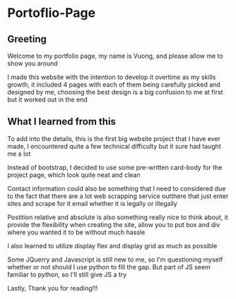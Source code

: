 # Portoflio-Page

## Greeting

Welcome to my portfolio page, my name is Vuong, and please allow me to show you around

I made this website with the intention to develop it overtime as my skills growth, it included 4 pages with each of them being carefully picked and designed by me, choosing the best design is a big confusion to me at first but it worked out in the end

## What I learned from this

To add into the details, this is the first big website project that I have ever made, I encountered quite a few technical difficulty but it sure had taught me a lot

   Instead of bootstrap, I decided to use some pre-written card-body for the project page, which look quite neat and clean
 
   Contact information could also be something that I need to considered due to the fact that there are a lot web scrapping service outthere that just enter sites and scrape for it email whether it is legally or illegally
   
   Postition relative and absolute is also something really nice to think about, it provide the flexibility when creating the site, allow you to put box and div where you wanted it to be without much hassle
   
   I also learned to utilize display flex and display grid as much as possible
   
   Some JQuerry and Javascript is still new to me, so I'm questioning myself whether or not should I use python to fill the gap. But part of JS seem familiar to python, so I'll still give JS a try
 
 Lastly, Thank you for reading!!!
